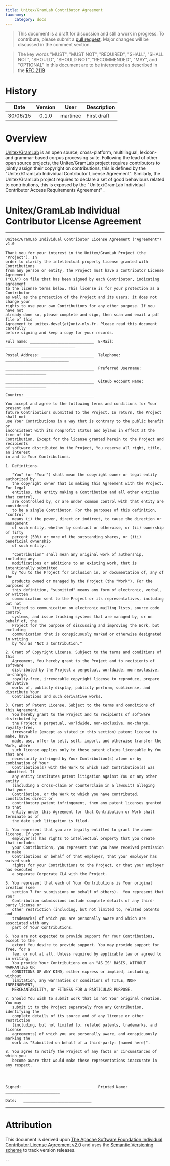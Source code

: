 ```yaml
---
title: Unitex/GramLab Contributor Agreement
taxonomy:
    category: docs
---
```


> This document is a draft for discussion and still a work in progress. To contribute, please submit a [pull request](https://github.com/UnitexGramLab/unitex-contributor-agreement/pulls). Major changes will be discussed in the comment section.

> The key words "MUST", "MUST NOT", "REQUIRED", "SHALL", "SHALL NOT", "SHOULD", "SHOULD NOT", "RECOMMENDED", "MAY", and "OPTIONAL" in this document are to be interpreted as described in the [RFC 2119][RFC2119] 

# History

| Date     | Version    | User              | Description                                                         |
| :------: | :--------: | ----------------- | ------------------------------------------------------------------- |
| 30/06/15 | 0.1.0      | martinec          | First draft                                                         |

# Overview

[Unitex/GramLab][unitex] is an open source, cross-platform, multilingual, lexicon- and grammar-based corpus processing suite. Following the lead of other open source projects, the Unitex/GramLab project requires contributors to jointly assign their copyright on contributions, this is defined by the "Unitex/GramLab Individual Contributor License Agreement". Similarly, the Unitex/GramLab project requires to declare a set of good behaviours related to contributions, this is exposed by the "Unitex/GramLab Individual Contributor Access Requirements Agreement" .

# Unitex/GramLab Individual Contributor License Agreement

---
```
Unitex/GramLab Individual Contributor License Agreement ("Agreement") v1.0

Thank you for your interest in the Unitex/GramLab Project (the "Project"). In 
order to clarify the intellectual property license granted with Contributions 
from any person or entity, the Project must have a Contributor License Agreement
("CLA") on file that has been signed by each Contributor, indicating agreement
to the license terms below. This license is for your protection as a Contributor
as well as the protection of the Project and its users; it does not change your 
rights to use your own Contributions for any other purpose. If you have not 
already done so, please complete and sign, then scan and email a pdf file of this
Agreement to unitex-devel{at}univ-mlv.fr. Please read this document carefully 
before signing and keep a copy for your records.

Full name: ____________________________  E-Mail: _______________________________

Postal Address: _______________________  Telephone: ____________________________

_______________________________________  Preferred Username:  __________________

_______________________________________  GitHub Account Name: __________________

Country: ______________________________

You accept and agree to the following terms and conditions for Your present and 
future Contributions submitted to the Project. In return, the Project shall not 
use Your Contributions in a way that is contrary to the public benefit or 
inconsistent with its nonprofit status and bylaws in effect at the time of the 
Contribution. Except for the license granted herein to the Project and recipients 
of software distributed by the Project, You reserve all right, title, an interest
in and to Your Contributions.

1. Definitions.

   "You" (or "Your") shall mean the copyright owner or legal entity authorized by 
   the copyright owner that is making this Agreement with the Project. For legal 
   entities, the entity making a Contribution and all other entities that control,
   are controlled by, or are under common control with that entity are considered
   to be a single Contributor. For the purposes of this definition, "control" 
   means (i) the power, direct or indirect, to cause the direction or management 
   of such entity, whether by contract or otherwise, or (ii) ownership of fifty 
   percent (50%) or more of the outstanding shares, or (iii) beneficial ownership
   of such entity.

   "Contribution" shall mean any original work of authorship, including any 
   modifications or additions to an existing work, that is intentionally submitted
   by You to the Project for inclusion in, or documentation of, any of the 
   products owned or managed by the Project (the "Work"). For the purposes of 
   this definition, "submitted" means any form of electronic, verbal, or written
   communication sent to the Project or its representatives, including but not 
   limited to communication on electronic mailing lists, source code control 
   systems, and issue tracking systems that are managed by, or on behalf of, the 
   Project for the purpose of discussing and improving the Work, but excluding 
   communication that is conspicuously marked or otherwise designated in writing
   by You as "Not a Contribution."

2. Grant of Copyright License. Subject to the terms and conditions of this 
   Agreement, You hereby grant to the Project and to recipients of software 
   distributed by the Project a perpetual, worldwide, non-exclusive, no-charge,
   royalty-free, irrevocable copyright license to reproduce, prepare derivative
   works of, publicly display, publicly perform, sublicense, and distribute Your
   Contributions and such derivative works.

3. Grant of Patent License. Subject to the terms and conditions of this Agreement,
   You hereby grant to the Project and to recipients of software distributed by 
   the Project a perpetual, worldwide, non-exclusive, no-charge, royalty-free, 
   irrevocable (except as stated in this section) patent license to make, have 
   made, use, offer to sell, sell, import, and otherwise transfer the Work, where
   such license applies only to those patent claims licensable by You that are
   necessarily infringed by Your Contribution(s) alone or by combination of Your
   Contribution(s) with the Work to which such Contribution(s) was submitted. If
   any entity institutes patent litigation against You or any other entity 
   (including a cross-claim or counterclaim in a lawsuit) alleging that your 
   Contribution, or the Work to which you have contributed, constitutes direct or
   contributory patent infringement, then any patent licenses granted to that 
   entity under this Agreement for that Contribution or Work shall terminate as of
   the date such litigation is filed.

4. You represent that you are legally entitled to grant the above license. If your
   employer(s) has rights to intellectual property that you create that includes
   your Contributions, you represent that you have received permission to make
   Contributions on behalf of that employer, that your employer has waived such
   rights for your Contributions to the Project, or that your employer has executed
   a separate Corporate CLA with the Project.

5. You represent that each of Your Contributions is Your original creation (see 
   section 7 for submissions on behalf of others).  You represent that Your 
   Contribution submissions include complete details of any third-party license or
   other restriction (including, but not limited to, related patents and 
   trademarks) of which you are personally aware and which are associated with any
   part of Your Contributions.

6. You are not expected to provide support for Your Contributions, except to the 
   extent You desire to provide support. You may provide support for free, for a 
   fee, or not at all. Unless required by applicable law or agreed to in writing,
   You provide Your Contributions on an "AS IS" BASIS, WITHOUT WARRANTIES OR 
   CONDITIONS OF ANY KIND, either express or implied, including, without 
   limitation, any warranties or conditions of TITLE, NON-INFRINGEMENT, 
   MERCHANTABILITY, or FITNESS FOR A PARTICULAR PURPOSE.

7. Should You wish to submit work that is not Your original creation, You may 
   submit it to the Project separately from any Contribution, identifying the 
   complete details of its source and of any license or other restriction 
   (including, but not limited to, related patents, trademarks, and license 
   agreements) of which you are personally aware, and conspicuously marking the
   work as "Submitted on behalf of a third-party: [named here]".

8. You agree to notify the Project of any facts or circumstances of which you 
   become aware that would make these representations inaccurate in any respect.




Signed: ______________________________   Printed Name:  ________________________

Date:   ______________________________
```
---

# Attribution

This document is derived upon [The Apache Software Foundation Individual Contributor License Agreement v2.0](http://www.apache.org/licenses/icla.txt) and uses the [Semantic Versioning scheme](http://semver.org) to track version releases.

--

[RFC2119]:      http://tools.ietf.org/html/rfc2119
[repos]:        https://github.com/UnitexGramLab
[unitex]:       http://unitexgramlab.org
[devel]:        mailto:unitex-devel@univ-mlv.fr
